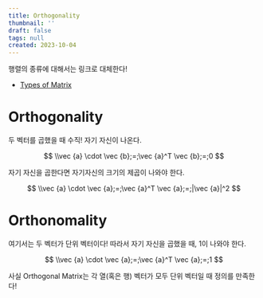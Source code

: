 ```yaml
---
title: Orthogonality
thumbnail: ''
draft: false
tags: null
created: 2023-10-04
---
```


행렬의 종류에 대해서는 링크로 대체한다!

* [Types of Matrix](Types%20of%20Matrix.md)

# Orthogonality

두 벡터를 곱했을 때 수직! 자기 자신이 나온다.

$$
\\vec {a} \cdot \vec {b};=;\vec {a}^T \vec {b};=;0
$$

자기 자신을 곱한다면 자기자신의 크기의 제곱이 나와야 한다.

$$
\\vec {a} \cdot \vec {a};=;\vec {a}^T \vec {a};=;|\vec {a}|^2
$$

# Orthonomality

여기서는 두 벡터가 단위 벡터이다! 따라서 자기 자신을 곱했을 때, 1이 나와야 한다.

$$
\\vec {a} \cdot \vec {a};=;\vec {a}^T \vec {a};=;1
$$

사실 Orthogonal Matrix는 각 열(혹은 행) 벡터가 모두 단위 벡터일 때 정의를 만족한다!
